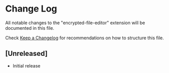 # Change Log

All notable changes to the "encrypted-file-editor" extension will be documented in this file.

Check [Keep a Changelog](http://keepachangelog.com/) for recommendations on how to structure this file.

## [Unreleased]

- Initial release